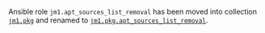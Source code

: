 Ansible role `jm1.apt_sources_list_removal` has been moved into collection
[`jm1.pkg`](https://github.com/JM1/ansible-collection-jm1-pkg) and renamed to
[`jm1.pkg.apt_sources_list_removal`](https://github.com/JM1/ansible-collection-jm1-pkg/tree/master/roles/apt_sources_list_removal).
